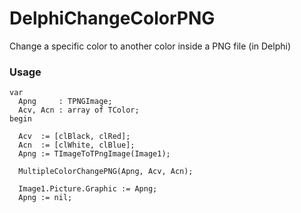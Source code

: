 # DelphiChangeColorPNG
Change a specific color to another color inside a PNG file (in Delphi)


### Usage

    var
      Apng	   : TPNGImage;
      Acv, Acn : array of TColor;
    begin
    
      Acv  := [clBlack, clRed];
      Acn  := [clWhite, clBlue];
      Apng := TImageToTPngImage(Image1);
    
      MultipleColorChangePNG(Apng, Acv, Acn);
    
      Image1.Picture.Graphic := Apng;
      Apng := nil;
